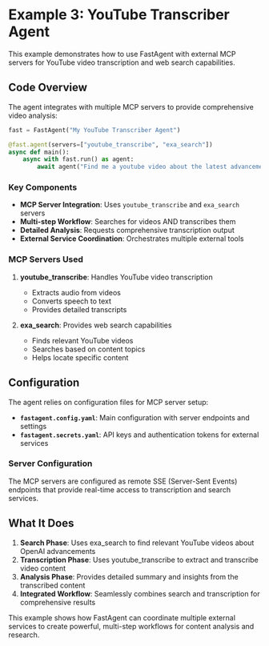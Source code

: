 # Example 3: YouTube Transcriber Agent

This example demonstrates how to use FastAgent with external MCP servers for YouTube video transcription and web search capabilities.

## Code Overview

The agent integrates with multiple MCP servers to provide comprehensive video analysis:

```python
fast = FastAgent("My YouTube Transcriber Agent")

@fast.agent(servers=["youtube_transcribe", "exa_search"])
async def main():
    async with fast.run() as agent:
        await agent("Find me a youtube video about the latest advancements in OpenAI and transcribe it in a detailed way.")
```

### Key Components

- **MCP Server Integration**: Uses `youtube_transcribe` and `exa_search` servers
- **Multi-step Workflow**: Searches for videos AND transcribes them
- **Detailed Analysis**: Requests comprehensive transcription output
- **External Service Coordination**: Orchestrates multiple external tools

### MCP Servers Used

1. **youtube_transcribe**: Handles YouTube video transcription
   - Extracts audio from videos
   - Converts speech to text
   - Provides detailed transcripts

2. **exa_search**: Provides web search capabilities
   - Finds relevant YouTube videos
   - Searches based on content topics
   - Helps locate specific content

## Configuration

The agent relies on configuration files for MCP server setup:

- **`fastagent.config.yaml`**: Main configuration with server endpoints and settings
- **`fastagent.secrets.yaml`**: API keys and authentication tokens for external services

### Server Configuration
The MCP servers are configured as remote SSE (Server-Sent Events) endpoints that provide real-time access to transcription and search services.

## What It Does

1. **Search Phase**: Uses exa_search to find relevant YouTube videos about OpenAI advancements
2. **Transcription Phase**: Uses youtube_transcribe to extract and transcribe video content
3. **Analysis Phase**: Provides detailed summary and insights from the transcribed content
4. **Integrated Workflow**: Seamlessly combines search and transcription for comprehensive results

This example shows how FastAgent can coordinate multiple external services to create powerful, multi-step workflows for content analysis and research.
